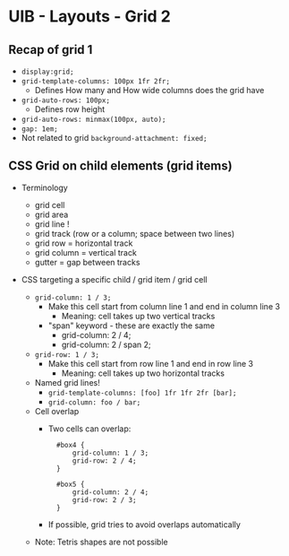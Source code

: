 # UIB - Layouts - Grid 2

## Recap of grid 1

- `display:grid;`
- `grid-template-columns: 100px 1fr 2fr;`
   - Defines How many and How wide columns does the grid have
- `grid-auto-rows: 100px;`
    - Defines row height
- `grid-auto-rows: minmax(100px, auto);`
- `gap: 1em;`
- Not related to grid `background-attachment: fixed;`

## CSS Grid on child elements (grid items)

- Terminology
    - grid cell
    - grid area
    - grid line !
    - grid track (row or a column; space between two lines)
    - grid row = horizontal track
    - grid column = vertical track
    - gutter = gap between tracks
    
- CSS targeting a specific child / grid item / grid cell
    - `grid-column: 1 / 3;`
        - Make this cell start from column line 1 and end in column line 3 
            - Meaning: cell takes up two vertical tracks
        - "span" keyword - these are exactly the same
            - grid-column: 2 / 4;
            - grid-column: 2 / span 2;
    - `grid-row: 1 / 3;`
        - Make this cell start from row line 1 and end in row line 3
            - Meaning: cell takes up two horizontal tracks
    - Named grid lines!
        - `grid-template-columns: [foo] 1fr 1fr 2fr [bar];`
        - `grid-column: foo / bar;`
    - Cell overlap
        - Two cells can overlap:  

                #box4 {
                    grid-column: 1 / 3;
                    grid-row: 2 / 4;
                }                

                #box5 {
                    grid-column: 2 / 4;
                    grid-row: 2 / 3;
                }        
        - If possible, grid tries to avoid overlaps automatically
    - Note: Tetris shapes are not possible